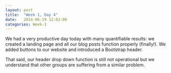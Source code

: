 ```yaml
---
layout: post
title:  "Week 1, Day 4"
date:   2014-06-19 12:02:00
categories: Week-1
---
```


We had a very productive day today with many quantifiable results: we created a landing page and all our blog posts function properly (finally!). We added buttons to our website and introduced a Bootstrap header.

That said, our header drop down function is still not operational but we understand that other groups are suffering from a similar problem.
